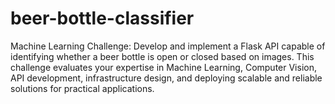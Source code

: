 # beer-bottle-classifier
Machine Learning Challenge: Develop and implement a Flask API capable of identifying whether a beer bottle is open or closed based on images. This challenge evaluates your expertise in Machine Learning, Computer Vision, API development, infrastructure design, and deploying scalable and reliable solutions for practical applications.
